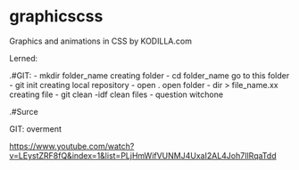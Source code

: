 # graphicscss
Graphics and animations in CSS by KODILLA.com

Lerned:

.#GIT:
	- mkdir folder_name					creating folder
	- cd folder_name					go to this folder
	- git init							creating local repository
	- open .							open folder
	- dir > file_name.xx				creating file
	- git clean -idf					clean files - question witchone
	
.#Surce

GIT: overment

https://www.youtube.com/watch?v=LEystZRF8fQ&index=1&list=PLjHmWifVUNMJ4UxaI2AL4Joh7IlRqaTdd